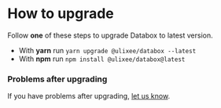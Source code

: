 # How to upgrade

Follow **one** of these steps to upgrade Databox to latest version.

- With **yarn** run `yarn upgrade @ulixee/databox --latest`
- With **npm** run `npm install @ulixee/databox@latest`

### Problems after upgrading

If you have problems after upgrading, [let us know](https://github.com/ulixee/ulixee/issues).
